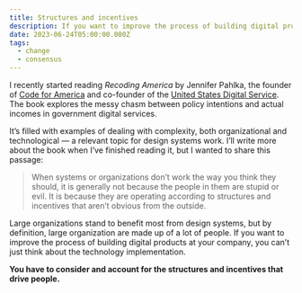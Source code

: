```yaml
---
title: Structures and incentives 
description: If you want to improve the process of building digital products, you have to consider the structures and incentives that drive people.
date: 2023-06-24T05:00:00.000Z
tags:
  - change
  - consensus
---
```

I recently started reading *Recoding America* by Jennifer Pahlka, the founder of [Code for America](https://codeforamerica.org/) and co-founder of the [United States Digital Service](https://www.usds.gov/). The book explores the messy chasm between policy intentions and actual incomes in government digital services. 

It’s filled with examples of dealing with complexity, both organizational and technological — a relevant topic for design systems work. I’ll write more about the book when I’ve finished reading it, but I wanted to share this passage:

> When systems or organizations don’t work the way you think they should, it is generally not because the people in them are stupid or evil. It is because they are operating according to structures and incentives that aren’t obvious from the outside.

Large organizations stand to benefit most from design systems, but by definition, large organization are made up of a lot of people. If you want to improve the process of building digital products at your company, you can’t just think about the technology implementation. 

**You have to consider and account for the structures and incentives that drive people.**